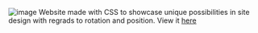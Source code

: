 ![image](https://github.com/user-attachments/assets/95da76fb-d791-4bd3-98d8-d6e0209a48c2)
Website made with CSS to showcase unique possibilities in site design with regrads to rotation and position. View it [here](https://itskme.github.io/sigma-male-website/)
